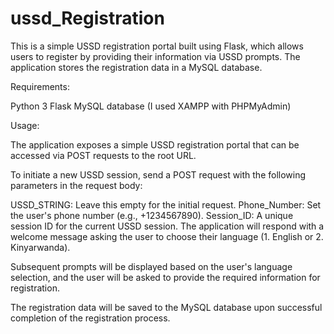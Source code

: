 # ussd_Registration

This is a simple USSD registration portal built using Flask, which allows users to register by providing their information via USSD prompts. The application stores the registration data in a MySQL database.

Requirements:

Python 3
Flask
MySQL database (I used XAMPP with PHPMyAdmin)

Usage:

The application exposes a simple USSD registration portal that can be accessed via POST requests to the root URL.

To initiate a new USSD session, send a POST request with the following parameters in the request body:

USSD_STRING: Leave this empty for the initial request.
Phone_Number: Set the user's phone number (e.g., +1234567890).
Session_ID: A unique session ID for the current USSD session.
The application will respond with a welcome message asking the user to choose their language (1. English or 2. Kinyarwanda).

Subsequent prompts will be displayed based on the user's language selection, and the user will be asked to provide the required information for registration.

The registration data will be saved to the MySQL database upon successful completion of the registration process.

